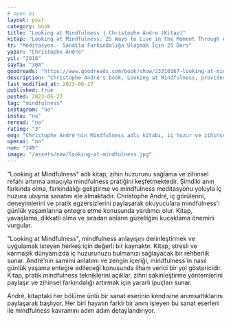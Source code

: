 ```yaml
---
# open ai
layout: post
category: book
title: "Looking at Mindfulness | Christophe Andre (Kitap)"
kitap: "Looking at Mindfulness: 25 Ways to Live in the Moment Through Art"
tr: "Meditasyon - Sanatla Farkındalığa Ulaşmak İçin 25 Ders"
yazar: "Christophe Andre"
yil: "2018"
sayfa: "304"
goodreads: "https://www.goodreads.com/book/show/23310167-looking-at-mindfulness"
description: "Christophe André's book, Looking at Mindfulness, provides a valuable guide to understanding and practicing mindfulness for inner peace and mental well-being."
last_modified_at: 2023-06-27
published: true
posted: 2023-06-27
tag: "mindfulness" 
instagram: "no"
insta: "no"
reread: "no"
rating: "3"
eng: "Christophe André'nin Mindfulness adlı kitabı, iç huzur ve zihinsel refah için mindfulness'in anlaşılması ve uygulanması konusunda yol gösteriyor."
openai: "no"
num: "349"
image: "/assets/new/looking-at-mindfulness.jpg"
---
```


"Looking at Mindfulness" adlı kitap, zihin huzurunu sağlama ve zihinsel refahı artırma amacıyla mindfulness pratiğini keşfetmektedir. Şimdiki anın farkında olma, farkındalığı geliştirme ve mindfulness meditasyonu yoluyla iç huzura ulaşma sanatını ele almaktadır. Christophe André, iç görülerini, deneyimlerini ve pratik egzersizlerini paylaşarak okuyuculara mindfulness'i günlük yaşamlarına entegre etme konusunda yardımcı olur. Kitap, yavaşlama, dikkatli olma ve sıradan anların güzelliğini kucaklama önemini vurgular.

"Looking at Mindfulness", mindfulness anlayışını derinleştirmek ve uygulamak isteyen herkes için değerli bir kaynaktır. Kitap, stresli ve karmaşık dünyamızda iç huzurunuzu bulmanızı sağlayacak bir rehberlik sunar. André'nin samimi anlatımı ve zengin içeriği, mindfulness'in nasıl günlük yaşama entegre edileceği konusunda ilham verici bir yol göstericidir. Kitap, pratik mindfulness tekniklerini açıklar, zihni sakinleştirme yöntemlerini paylaşır ve zihinsel farkındalığı artırmak için yararlı ipuçları sunar.

André, kitaptaki her bölüme ünlü bir sanat eserinin kendisine anımsattıklarını paylaşarak başlıyor. Her biri hayatın farklı bir anını işleyen bu sanat eserleri ile  mindfulness kavramını adım adım detaylandırıyor.




